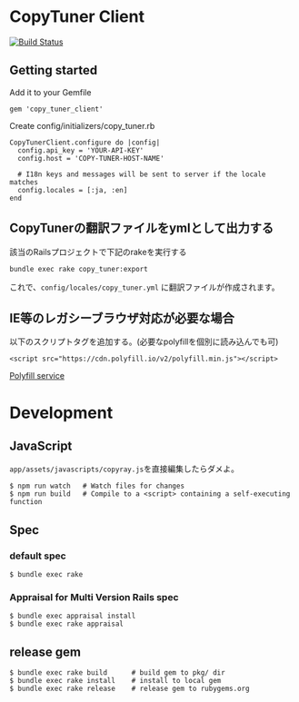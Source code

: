 CopyTuner Client
=================

[![Build Status](https://travis-ci.org/SonicGarden/copy-tuner-ruby-client.svg?branch=master)](https://travis-ci.org/SonicGarden/copy-tuner-ruby-client)

## Getting started

Add it to your Gemfile

```
gem 'copy_tuner_client'
```

Create config/initializers/copy_tuner.rb

```
CopyTunerClient.configure do |config|
  config.api_key = 'YOUR-API-KEY'
  config.host = 'COPY-TUNER-HOST-NAME'

  # I18n keys and messages will be sent to server if the locale matches
  config.locales = [:ja, :en]
end
```

## CopyTunerの翻訳ファイルをymlとして出力する

該当のRailsプロジェクトで下記のrakeを実行する

```
bundle exec rake copy_tuner:export
```

これで、`config/locales/copy_tuner.yml` に翻訳ファイルが作成されます。

## IE等のレガシーブラウザ対応が必要な場合

以下のスクリプトタグを追加する。(必要なpolyfillを個別に読み込んでも可)

```
<script src="https://cdn.polyfill.io/v2/polyfill.min.js"></script>
```

[Polyfill service](https://cdn.polyfill.io/v2/docs/)

Development
=================

## JavaScript

`app/assets/javascripts/copyray.js`を直接編集したらダメよ。

```
$ npm run watch   # Watch files for changes
$ npm run build   # Compile to a <script> containing a self-executing function
```


## Spec

### default spec

    $ bundle exec rake

### Appraisal for Multi Version Rails spec

    $ bundle exec appraisal install
    $ bundle exec rake appraisal

## release gem

    $ bundle exec rake build      # build gem to pkg/ dir
    $ bundle exec rake install    # install to local gem
    $ bundle exec rake release    # release gem to rubygems.org

